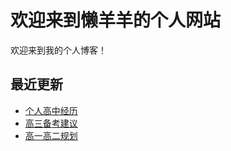 # 欢迎来到懒羊羊的个人网站

欢迎来到我的个人博客！

## 最近更新
- [个人高中经历](高中/个人/geren.md)
- [高三备考建议](高中/高三/gaosan.md)
- [高一高二规划](高中/高一高二/gaoyigaoer.md)
